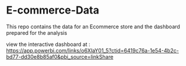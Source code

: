 # E-commerce-Data
This repo contains the data for an Ecommerce store and the dashboard prepared for the analysis

view the interactive dashboard at : https://app.powerbi.com/links/o6XlaY01_5?ctid=6419c76a-1e54-4b2c-bd77-dd30e8b85af0&pbi_source=linkShare
